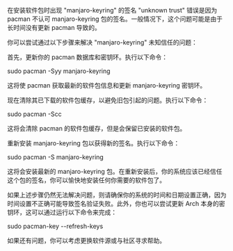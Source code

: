 在安装软件包时出现 "manjaro-keyring" 的签名 "unknown trust" 错误是因为 pacman 不认可 manjaro-keyring 包的签名。一般情况下，这个问题可能是由于长时间没有更新 pacman 导致的。

你可以尝试通过以下步骤来解决 "manjaro-keyring" 未知信任的问题：

首先，更新你的 pacman 数据库和密钥环。执行以下命令：

sudo pacman -Syy manjaro-keyring

这将使 pacman 获取最新的软件包信息和更新 manjaro-keyring 密钥环。

现在清除其已下载的软件包缓存，以避免旧包引起的问题。执行以下命令：

sudo pacman -Scc

这将会清除 pacman 的软件包缓存，但是会保留已安装的软件包。

重新安装 manjaro-keyring 包以获得新的签名。执行以下命令：

sudo pacman -S manjaro-keyring

这将会安装最新的 manjaro-keyring 包。在重新安装后，你的系统应该已经信任这个包的签名，你可以愉快地安装任何你需要的软件包了。

如果上述步骤仍然无法解决问题，则请确保你的系统的时间和日期设置正确，因为时间设置不正确可能导致签名验证失败。此外，你也可以尝试更新 Arch 本身的密钥环，这可以通过运行以下命令来完成：

sudo pacman-key --refresh-keys

如果还有问题，你可以考虑更换软件源或与社区寻求帮助。
